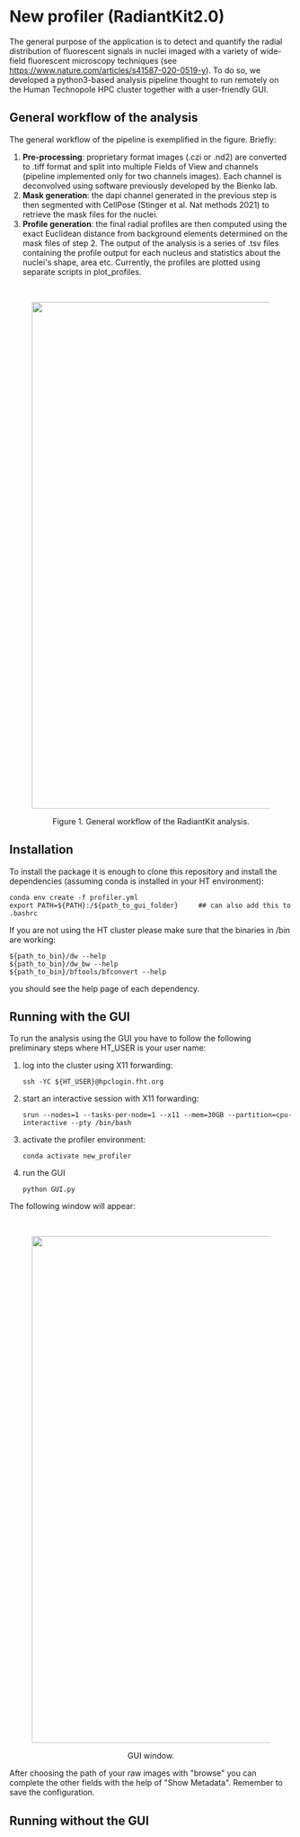 # New profiler (RadiantKit2.0)

The general purpose of the application is to detect and quantify the radial distribution of fluorescent signals in nuclei imaged with a variety of wide-field fluorescent microscopy techniques (see https://www.nature.com/articles/s41587-020-0519-y). To do so, we developed a python3-based analysis pipeline thought to run remotely on the Human Technopole HPC cluster together with a user-friendly GUI. 

## General workflow of the analysis
The general workflow of the pipeline is exemplified in the figure. Briefly: 
1.	**Pre-processing**: proprietary format images (.czi or .nd2) are converted to .tiff format and split into multiple Fields of View and channels (pipeline implemented only for two channels images). Each channel is deconvolved using software previously developed by the Bienko lab. 
2.	**Mask generation**: the dapi channel generated in the previous step is then segmented with CellPose (Stinger et al. Nat methods 2021) to retrieve the mask files for the nuclei. 
3.	**Profile generation**: the final radial profiles are then computed using the exact Euclidean distance from background elements determined on the mask files of step 2. 
The output of the analysis is a series of .tsv files containing the profile output for each nucleus and statistics about the nuclei's shape, area etc. Currently, the profiles are plotted using separate scripts in plot_profiles. 

<br>
<figure>  
<p align="center">
<img src="https://github.com/giorava/new_profiler/assets/107054086/7a6f2655-80c6-40fc-a66d-605bd1f59949" width="900"></a>
<figcaption>  
  <p align="center">
    Figure 1. General workflow of the RadiantKit analysis. 
  </p>
</figcaption>
</p>
</figure>

## Installation
To install the package it is enough to clone this repository and install the dependencies (assuming conda is installed in your HT environment): 
```
conda env create -f profiler.yml
export PATH=${PATH}:/${path_to_gui_folder}     ## can also add this to .bashrc
```
If you are not using the HT cluster please make sure that the binaries in /bin are working: 
```
${path_to_bin}/dw --help
${path_to_bin}/dw_bw --help
${path_to_bin}/bftools/bfconvert --help
```
you should see the help page of each dependency.


## Running with the GUI

To run the analysis using the GUI you have to follow the following preliminary steps where HT_USER is your user name: 

1. log into the cluster using X11 forwarding:
    ```
    ssh -YC ${HT_USER}@hpclogin.fht.org
    ```
2. start an interactive session with X11 forwarding:
    ```
    srun --nodes=1 --tasks-per-node=1 --x11 --mem=30GB --partition=cpu-interactive --pty /bin/bash
    ```
3. activate the profiler environment:
    ```
    conda activate new_profiler
    ```
4. run the GUI
    ```
    python GUI.py
    ```

The following window will appear: 

<br>
<figure>  
<p align="center">
<img src="https://github.com/giorava/new_profiler/assets/107054086/db8e873b-91ea-4ae3-8371-aceb5692d245" width="900"></a>
<figcaption>  
  <p align="center">
    GUI window.
  </p>
</figcaption>
</p>
</figure>

After choosing the path of your raw images with "browse" you can complete the other fields with the help of "Show Metadata". Remember to save the configuration. 


## Running without the GUI

